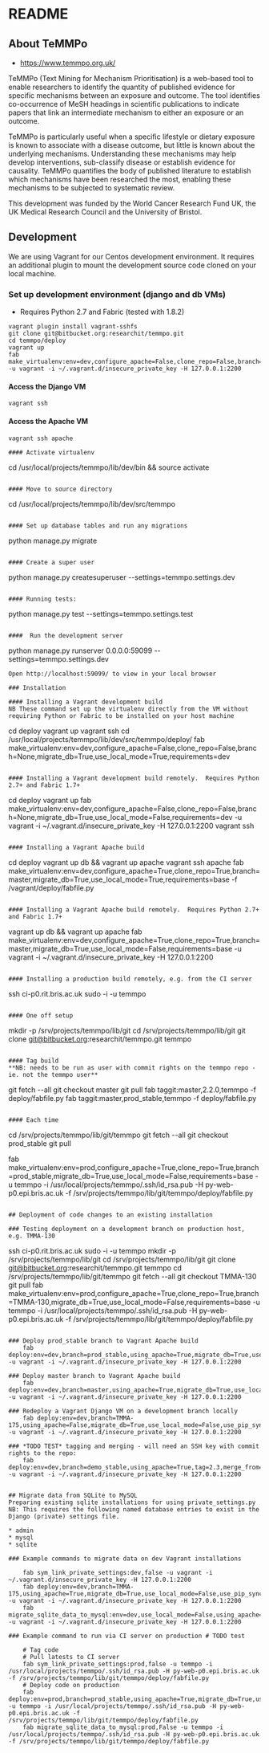 # README

## About TeMMPo

*  https://www.temmpo.org.uk/

TeMMPo (Text Mining for Mechanism Prioritisation) is a web-based tool to enable researchers to identify the quantity of published evidence for specific mechanisms between an exposure and outcome. The tool identifies co-occurrence of MeSH headings in scientific publications to indicate papers that link an intermediate mechanism to either an exposure or an outcome.

TeMMPo is particularly useful when a specific lifestyle or dietary exposure is known to associate with a disease outcome, but little is known about the underlying mechanisms. Understanding these mechanisms may help develop interventions, sub-classify disease or establish evidence for causality. TeMMPo quantifies the body of published literature to establish which mechanisms have been researched the most, enabling these mechanisms to be subjected to systematic review.

This development was funded by the World Cancer Research Fund UK, the UK Medical Research Council and the University of Bristol.

## Development

We are using Vagrant for our Centos development environment.  It requires an additional plugin to mount the development source code cloned on your local machine.

### Set up development environment (django and db VMs)
- Requires Python 2.7 and Fabric (tested with 1.8.2)
```
vagrant plugin install vagrant-sshfs
git clone git@bitbucket.org:researchit/temmpo.git
cd temmpo/deploy
vagrant up
fab make_virtualenv:env=dev,configure_apache=False,clone_repo=False,branch=None,migrate_db=True,use_local_mode=False,requirements=dev -u vagrant -i ~/.vagrant.d/insecure_private_key -H 127.0.0.1:2200
```

#### Access the Django VM
```
vagrant ssh
```

#### Access the Apache VM
```
vagrant ssh apache

#### Activate virtualenv
```
cd /usr/local/projects/temmpo/lib/dev/bin && source activate
```

#### Move to source directory
```
cd /usr/local/projects/temmpo/lib/dev/src/temmpo
```

#### Set up database tables and run any migrations
```
python manage.py migrate
```

#### Create a super user
```
python manage.py createsuperuser --settings=temmpo.settings.dev
```

#### Running tests:
```
python manage.py test --settings=temmpo.settings.test
```

####  Run the development server
```
python manage.py runserver 0.0.0.0:59099 --settings=temmpo.settings.dev
```
Open http://localhost:59099/ to view in your local browser

### Installation

#### Installing a Vagrant development build
NB These command set up the virtualenv directly from the VM without requiring Python or Fabric to be installed on your host machine
```
cd deploy
vagrant up
vagrant ssh
cd /usr/local/projects/temmpo/lib/dev/src/temmpo/deploy/
fab make_virtualenv:env=dev,configure_apache=False,clone_repo=False,branch=None,migrate_db=True,use_local_mode=True,requirements=dev
```

#### Installing a Vagrant development build remotely.  Requires Python 2.7+ and Fabric 1.7+
```
cd deploy
vagrant up
fab make_virtualenv:env=dev,configure_apache=False,clone_repo=False,branch=None,migrate_db=True,use_local_mode=False,requirements=dev -u vagrant -i ~/.vagrant.d/insecure_private_key -H 127.0.0.1:2200
vagrant ssh
```

#### Installing a Vagrant Apache build
```
cd deploy
vagrant up db && vagrant up apache
vagrant ssh apache
fab make_virtualenv:env=dev,configure_apache=True,clone_repo=True,branch=master,migrate_db=True,use_local_mode=True,requirements=base -f /vagrant/deploy/fabfile.py
```

#### Installing a Vagrant Apache build remotely.  Requires Python 2.7+ and Fabric 1.7+
```
vagrant up db && vagrant up apache
fab make_virtualenv:env=dev,configure_apache=True,clone_repo=True,branch=master,migrate_db=True,use_local_mode=False,requirements=base -u vagrant -i ~/.vagrant.d/insecure_private_key -H 127.0.0.1:2200
```

#### Installing a production build remotely, e.g. from the CI server
```
ssh ci-p0.rit.bris.ac.uk
sudo -i -u temmpo
```

#### One off setup
```
mkdir -p /srv/projects/temmpo/lib/git
cd /srv/projects/temmpo/lib/git
git clone git@bitbucket.org:researchit/temmpo.git temmpo
```

#### Tag build
**NB: needs to be run as user with commit rights on the temmpo repo - ie. not the temmpo user**
```
git fetch --all
git checkout master
git pull
fab taggit:master,2.2.0,temmpo -f deploy/fabfile.py
fab taggit:master,prod_stable,temmpo -f deploy/fabfile.py
```

#### Each time
```
cd /srv/projects/temmpo/lib/git/temmpo
git fetch --all
git checkout prod_stable
git pull

fab make_virtualenv:env=prod,configure_apache=True,clone_repo=True,branch=prod_stable,migrate_db=True,use_local_mode=False,requirements=base -u temmpo -i /usr/local/projects/temmpo/.ssh/id_rsa.pub -H py-web-p0.epi.bris.ac.uk -f /srv/projects/temmpo/lib/git/temmpo/deploy/fabfile.py
```

## Deployment of code changes to an existing installation

### Testing deployment on a development branch on production host, e.g. TMMA-130
```
ssh ci-p0.rit.bris.ac.uk
sudo -i -u temmpo
mkdir -p /srv/projects/temmpo/lib/git
cd /srv/projects/temmpo/lib/git
git clone git@bitbucket.org:researchit/temmpo.git temmpo
cd /srv/projects/temmpo/lib/git/temmpo
git fetch --all
git checkout TMMA-130
git pull
fab make_virtualenv:env=prod,configure_apache=True,clone_repo=True,branch=TMMA-130,migrate_db=True,use_local_mode=False,requirements=base -u temmpo -i /usr/local/projects/temmpo/.ssh/id_rsa.pub -H py-web-p0.epi.bris.ac.uk -f /srv/projects/temmpo/lib/git/temmpo/deploy/fabfile.py
```

### Deploy prod_stable branch to Vagrant Apache build
	fab deploy:env=dev,branch=prod_stable,using_apache=True,migrate_db=True,use_local_mode=False,use_pip_sync=False,requirements=base -u vagrant -i ~/.vagrant.d/insecure_private_key -H 127.0.0.1:2200

### Deploy master branch to Vagrant Apache build
	fab deploy:env=dev,branch=master,using_apache=True,migrate_db=True,use_local_mode=False,use_pip_sync=False,requirements=base -u vagrant -i ~/.vagrant.d/insecure_private_key -H 127.0.0.1:2200

### Redeploy a Vagrant Django VM on a development branch locally
	fab deploy:env=dev,branch=TMMA-175,using_apache=False,migrate_db=True,use_local_mode=False,use_pip_sync=True,requirements=base -u vagrant -i ~/.vagrant.d/insecure_private_key -H 127.0.0.1:2200

### *TODO TEST* tagging and merging - will need an SSH key with commit rights to the repo:
	fab deploy:env=dev,branch=demo_stable,using_apache=True,tag=2.3,merge_from=master,migrate_db=True,use_local_mode=False,use_pip_sync=False,requirements=base -u vagrant -i ~/.vagrant.d/insecure_private_key -H 127.0.0.1:2200


## Migrate data from SQLite to MySQL
Preparing existing sqlite installations for using private_settings.py NB: This requires the following named database entries to exist in the Django (private) settings file.

* admin
* mysql
* sqlite

### Example commands to migrate data on dev Vagrant installations

	fab sym_link_private_settings:dev,false -u vagrant -i ~/.vagrant.d/insecure_private_key -H 127.0.0.1:2200
	fab deploy:env=dev,branch=TMMA-175,using_apache=True,migrate_db=True,use_local_mode=False,use_pip_sync=True,requirements=base -u vagrant -i ~/.vagrant.d/insecure_private_key -H 127.0.0.1:2200
	fab migrate_sqlite_data_to_mysql:env=dev,use_local_mode=False,using_apache=True,swap_db=True -u vagrant -i ~/.vagrant.d/insecure_private_key -H 127.0.0.1:2200

### Example command to run via CI server on production # TODO test

	# Tag code
	# Pull latests to CI server
	fab sym_link_private_settings:prod,false -u temmpo -i /usr/local/projects/temmpo/.ssh/id_rsa.pub -H py-web-p0.epi.bris.ac.uk -f /srv/projects/temmpo/lib/git/temmpo/deploy/fabfile.py
	# Deploy code on production
	fab deploy:env=prod,branch=prod_stable,using_apache=True,migrate_db=True,use_local_mode=False,use_pip_sync=True,requirements=base  -u temmpo -i /usr/local/projects/temmpo/.ssh/id_rsa.pub -H py-web-p0.epi.bris.ac.uk -f /srv/projects/temmpo/lib/git/temmpo/deploy/fabfile.py
	fab migrate_sqlite_data_to_mysql:prod,False -u temmpo -i /usr/local/projects/temmpo/.ssh/id_rsa.pub -H py-web-p0.epi.bris.ac.uk -f /srv/projects/temmpo/lib/git/temmpo/deploy/fabfile.py